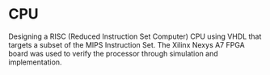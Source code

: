 # CPU
Designing a RISC (Reduced Instruction Set Computer) CPU using VHDL that targets a subset of the MIPS Instruction Set.
The Xilinx Nexys A7 FPGA board was used to verify the processor through simulation and implementation.
